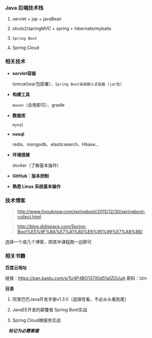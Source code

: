 ### Java 后端技术栈

1. servlet + jsp + javaBean 

2. struts2/springMVC  + spring + hibernate/mybatis 
3. ```Spring Boot```
4. Spring Cloud 



### 相关技术
- **servlet容器**

  tomcat(war包部署）、```Spring Boot采用嵌入式容器 (jar包)```

- **构建工具**

  ```maven```（会用即可）、gradle

- **数据库**

  ```mysql```

- **nosql**

  redis、mongodb、elasticsearch、Hbase...

- **环境搭建**

  docker（了解基本操作）

- **GitHub：版本控制**

- **熟悉 Linux 系统基本操作**


 

### 技术博客

> http://www.ityouknow.com/springboot/2015/12/30/springboot-collect.html

> http://blog.didispace.com/Spring-Boot%E5%9F%BA%E7%A1%80%E6%95%99%E7%A8%8B/


选择一个或几个博客，把其中课程跑一边即可



### 相关书籍

**百度云地址**

链接：https://pan.baidu.com/s/1U4P4BO137jI0d51a1ZGUuA 密码：tzin

**目录**

1. 
   阿里巴巴Java开发手册v1.3.0（选择性看，不必从头看到尾）

2. JavaEE开发的颠覆者 Spring Boot实战 
3. Spring Cloud微服务实战 

 

``` ```  ***标记为必需掌握***


